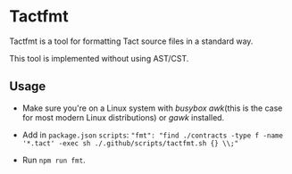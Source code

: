 # Tactfmt

Tactfmt is a tool for formatting Tact source files in a standard way.

This tool is implemented without using AST/CST.

## Usage

- Make sure you're on a Linux system with *busybox awk*(this is the case for most modern Linux distributions) or *gawk* installed.

- Add in `package.json` `scripts`: `"fmt": "find ./contracts -type f -name '*.tact' -exec sh ./.github/scripts/tactfmt.sh {} \\;"`

- Run `npm run fmt`.
